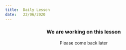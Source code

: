 ```yaml
---
title:  Daily Lesson
date:   22/06/2020
---
```


### <center>We are working on this lesson</center>
<center>Please come back later</center>